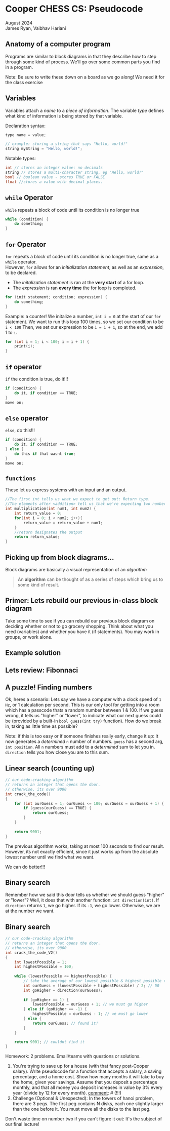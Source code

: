 [comment]: # (THEME = black)
[comment]: # (CODE_THEME = base16/zenburn)

# Cooper CHESS CS: Pseudocode
August 2024     
James Ryan, Vaibhav Hariani

[comment]: # (!!!)

## Anatomy of a computer program

Programs are similar to block diagrams in that they describe how to step 
through some kind of process. We'll go over some common parts you find 
in a program.

Note:
Be sure to write these down on a board as we go along! We need it for the 
class exercise

[comment]: # (|||)

## Variables
Variables attach a *name* to a *piece of information*. The variable *type* 
defines what kind of information is being stored by that variable.

Declaration syntax:
```c
type name = value;

// example: storing a string that says "Hello, world!"
string myString = "Hello, world!";
```

[comment]: # (|||)

Notable types:

```cpp
int // stores an integer value: no decimals
string // stores a multi-character string, eg "Hello, world!"
bool // boolean value - stores TRUE or FALSE
float //stores a value with decimal places.   
```

[comment]: # (|||)

## `while` Operator
`while` repeats a block of code until its condition is no longer true

```c
while (condition) {
    do something;
}
```

[comment]: # (|||)

## `for` Operator
`for` repeats a block of code until its condition is no longer true, same 
as a `while` operator.<br>
However, `for` allows for an *initialization statement*, as well as an 
*expression*, to be declared. 
- The *initalization statement* is ran at the __very start__ of a for loop.
- The *expression* is ran __every time__ the for loop is completed.

```c
for (init statement; condition; expression) {
    do something;
}
```

[comment]: # (|||)

Example: a counter! We initalize a number, `int i = 0` at the start of 
our `for` statement.
We want to run this loop 100 times, so we set our condition to be `i < 100` 
Then, we set our expression to be `i = i + 1`, so at the end, we add 1 to 
`i`.

```c
for (int i = 1; i < 100; i = i + 1) {
    print(i);
}
```

[comment]: # (|||)

## `if` operator

`if` the condition is true, do it!!!

```c
if (condition) {
    do it, if condition == TRUE;
}
move on;
```

[comment]: # (|||)

## `else` operator

`else`, do this!!!

```c
if (condition) {
    do it, if condition == TRUE;
} else {
    do this if that wasnt true;
}
move on;
```

[comment]: # (|||)

## `functions`
These let us express systems with an input and an output.
```c
//The first int tells us what we expect to get out: Return type.
//The elements after <addition> tell us that we're expecting two numbers as inputs
int multiplication(int num1, int num2) {
    int return_value = 0;
    for(int i = 0; i < num2; i++){
        return_value = return_value + num1;
    }
    //return designates the output
    return return_value;
}
```

[comment]: # (!!!)

## Picking up from block diagrams...

Block diagrams are basically a visual representation of an *algorithm*
> An <b>algorithm</b> can be thought of as a series of steps which bring us 
> to some kind of result.

[comment]: # (|||)

## Primer: Lets rebuild our previous in-class block diagram

Take some time to see if you can rebuild our previous block diagram 
on deciding whether or not to go grocery shopping. Think about what you 
need (variables) and whether you have it (if statements). 
You may work in groups, or work alone.

[comment]: # (|||)

## Example solution

[comment]: # (|||)

## Lets review: Fibonnaci

[comment]: # (!!!)

## A puzzle! Finding numbers

Ok, heres a scenario: Lets say we have a computer with a clock speed of
`1 Hz`, or 1 calculation per second. This is our only tool for getting into 
a room which has a passcode thats a random number between 1 & 100. 
If we guess wrong, it tells us "higher" or "lower", to indicate what our 
next guess could be (provided by a built-in `bool guess(int try)` function). 
How do we break in, taking as little time as possible?

Note:
if this is too easy or if someone finishes really early, change it up:
It now generates a *determined* `n` number of numbers. 
`guess` has a second arg, `int position`. 
All `n` numbers must add to a *determined* sum to let you in. 
`direction` tells you how close you are to this sum. 

[comment]: # (|||)

## Linear search (counting up)

```c
// our code-cracking algorithm
// returns an integer that opens the door. 
// otherwise, its over 9000
int crack_the_code() 
{
    for (int ourGuess = 1; ourGuess <= 100; ourGuess = ourGuess + 1) {
        if (guess(ourGuess) == TRUE) {
            return ourGuess;
        }
    } 
    
    return 9001;
}
```

[comment]: # (|||)

The previous algorithm works, taking at most 100 seconds to find our 
result. However, its not exactly efficient, since it just works up from 
the absolute lowest number until we find what we want. 

We can do better!!!

[comment]: # (|||)

## Binary search

Remember how we said this door tells us whether we should guess "higher" or
"lower"? Well, it does that with another function: `int direction(int)`.
If `direction` returns `1`, we go higher. If its `-1`, we go lower. 
Otherwise, we are at the number we want.

[comment]: # (|||)

## Binary search

```c
// our code-cracking algorithm
// returns an integer that opens the door. 
// otherwise, its over 9000
int crack_the_code_V2() 
{
    int lowestPossible = 1;
    int highestPossible = 100;
   
    while (lowestPossible <= highestPossible) {
        // take the average of our lowest possible & highest possible code
        int ourGuess = (lowestPossible + highestPossible) / 2; // 50
        int goHigher = direction(ourGuess);
 
        if (goHigher == 1) { 
            lowestPossible = ourGuess + 1; // we must go higher
        } else if (goHigher == -1) {
            highestPossible = ourGuess - 1; // we must go lower
        } else { 
            return ourGuess; // found it!
        }
    }

    return 9001; // couldnt find it
}
```

[comment]: # (!!!)
Homework: 2 problems. Email/teams with questions or solutions.

1) You're trying to save up for a house (with that fancy post-Cooper salary). 
    Write pseudocode for a function that accepts a salary, a saving percentage, and a home cost. Show how many months it will take to buy the home, given your savings. Assume that you deposit a percentage monthly, and that all money you deposit increases in value by 3% every year (divide by 12 for every month).
[comment]: # (!!!)
2) Challenge (Optional & Unexpected): In the towers of hanoi problem, there are 3 pegs. The first peg contains N disks, each one slightly larger than the one before it. You must move all the disks to the last peg. 

Don't waste time on number two if you can't figure it out: It's the subject of our final lecture!
